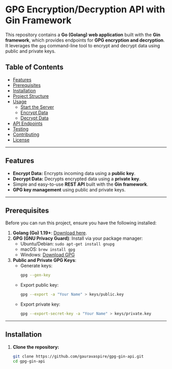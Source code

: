 # GPG Encryption/Decryption API with Gin Framework

This repository contains a **Go (Golang) web application** built with the **Gin framework**, which provides endpoints for **GPG encryption and decryption**. It leverages the `gpg` command-line tool to encrypt and decrypt data using public and private keys.

## Table of Contents

- [Features](#features)
- [Prerequisites](#prerequisites)
- [Installation](#installation)
- [Project Structure](#project-structure)
- [Usage](#usage)
  - [Start the Server](#start-the-server)
  - [Encrypt Data](#encrypt-data)
  - [Decrypt Data](#decrypt-data)
- [API Endpoints](#api-endpoints)
- [Testing](#testing)
- [Contributing](#contributing)
- [License](#license)

---

## Features

- **Encrypt Data:** Encrypts incoming data using a **public key**.
- **Decrypt Data:** Decrypts encrypted data using a **private key**.
- Simple and easy-to-use **REST API** built with the **Gin framework**.
- **GPG key management** using public and private keys.

---

## Prerequisites

Before you can run this project, ensure you have the following installed:

1. **Golang (Go) 1.19+**: [Download here](https://golang.org/dl/).
2. **GPG (GNU Privacy Guard)**: Install via your package manager:
   - Ubuntu/Debian: `sudo apt-get install gnupg`
   - macOS: `brew install gpg`
   - Windows: [Download GPG](https://gnupg.org/download/index.html)
3. **Public and Private GPG Keys**:
   - Generate keys:
     ```bash
     gpg --gen-key
     ```
   - Export public key:
     ```bash
     gpg --export -a "Your Name" > keys/public.key
     ```
   - Export private key:
     ```bash
     gpg --export-secret-key -a "Your Name" > keys/private.key
     ```

---

## Installation

1. **Clone the repository:**

   ```bash
   git clone https://github.com/gauravaspire/gpg-gin-api.git
   cd gpg-gin-api
